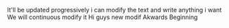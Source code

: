 It'll be updated progressively
i can modify the text and write anything i want
We will continuous modify it
Hi guys
new modif
Akwards
Beginning